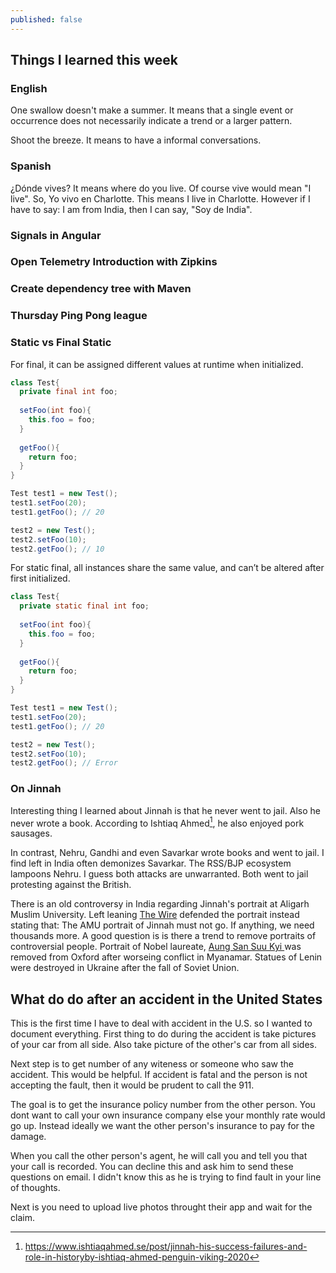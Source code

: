 ```yaml
---
published: false
---
```

## Things I learned this week

### English

One swallow doesn't make a summer. It means that a single event or occurrence does not necessarily indicate a trend or a larger pattern. 

Shoot the breeze. It means to have a informal conversations. 

### Spanish

¿Dónde vives? It means where do you live. Of course vive would mean "I live". So, Yo vivo en Charlotte. This means I live in Charlotte. However if I have to say: I am from India, then I can say, "Soy de India". 

### Signals in Angular

### Open Telemetry Introduction with Zipkins

### Create dependency tree with Maven

### Thursday Ping Pong league

### Static vs Final Static

For final, it can be assigned different values at runtime when initialized.

```java
class Test{
  private final int foo; 
  
  setFoo(int foo){
    this.foo = foo;
  }
  
  getFoo(){
    return foo;
  }
}

Test test1 = new Test();
test1.setFoo(20);
test1.getFoo(); // 20

test2 = new Test();
test2.setFoo(10);
test2.getFoo(); // 10

```
For static final, all instances share the same value, and can’t be altered after first initialized.

```java
class Test{
  private static final int foo; 
  
  setFoo(int foo){
    this.foo = foo;
  }
  
  getFoo(){
    return foo;
  }
}

Test test1 = new Test();
test1.setFoo(20);
test1.getFoo(); // 20

test2 = new Test();
test2.setFoo(10);
test2.getFoo(); // Error
```

### On Jinnah

Interesting thing I learned about Jinnah is that he never went to jail. Also he never wrote a book. According to Ishtiaq Ahmed[^ham], he also enjoyed pork sausages. 

In contrast, Nehru, Gandhi and even Savarkar wrote books and went to jail. I find left in India often demonizes Savarkar. The RSS/BJP ecosystem lampoons Nehru. I guess both attacks are unwarranted. Both went to jail protesting against the British. 

There is an old controversy in India regarding Jinnah's portrait at Aligarh Muslim University. Left leaning [The Wire](https://thewire.in/history/aligarh-muslim-university-jinnah-portrait) defended the portrait instead stating that: The AMU portrait of Jinnah must not go. If anything, we need thousands more. A good question is is there a trend to remove portraits of controversial people. Portrait of Nobel laureate, [Aung San Suu Kyi ](https://www.theguardian.com/world/2017/sep/29/oxford-college-removes-painting-of-aung-san-suu-kyi-from-display) was removed from Oxford after worseing conflict in Myanamar. Statues of Lenin were destroyed in Ukraine after the fall of Soviet Union.

## What do do after an accident in the United States

This is the first time I have to deal with accident in the U.S. so I wanted to document everything. First thing to do during the accident is take pictures of your car from all side. Also take picture of the other's car from all sides. 

Next step is to get number of any witeness or someone who saw the accident. This would be helpful. If accident is fatal and the person is not accepting the fault, then it would be prudent to call the 911. 

The goal is to get the insurance policy number from the other person. You dont want to call your own insurance company else your monthly rate would go up. Instead ideally we want the other person's insurance to pay for the damage. 

When you call the other person's agent, he will call you and tell you that your call is recorded. You can decline this and ask him to send these questions on email. I didn't know this as he is trying to find fault in your line of thoughts.

Next is you need to upload live photos throught their app and wait for the claim.


[^ham]: https://www.ishtiaqahmed.se/post/jinnah-his-success-failures-and-role-in-historyby-ishtiaq-ahmed-penguin-viking-2020
